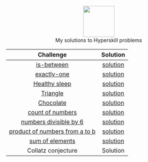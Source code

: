 <p align="center">
    <a href="https://www.hackerrank.com/rockey5520">
        <img height=85 src="https://res.cloudinary.com/rockey5520/image/upload/v1586966945/logos/jetbrains-variant-2_mvvihi.png">
    </a>
    <br>My solutions to Hyperskill problems
</p>

|                          Challenge                           |                           Solution                           |
| :----------------------------------------------------------: | :----------------------------------------------------------: |
| [is-between](https://github.com/rockey5520/hyperskill-java/blob/master/Problems/Is%20between/task.html) | [solution](https://github.com/rockey5520/hyperskill-java/blob/master/Problems/Is%20between/src/Main.java) |
| [exactly-one](https://github.com/rockey5520/hyperskill-java/blob/master/Problems/Exactly%20one%20parameter%20is%20positive/task.html) | [solution](https://github.com/rockey5520/hyperskill-java/blob/master/Problems/Exactly%20one%20parameter%20is%20positive/src/Main.java) |
| [Healthy sleep](https://github.com/rockey5520/hyperskill-java/blob/master/Problems/Healthy%20sleep/task.html) | [solution](https://github.com/rockey5520/hyperskill-java/blob/master/Problems/Healthy%20sleep/src/Main.java) |
| [Triangle](https://github.com/rockey5520/hyperskill-java/blob/master/Problems/Triangle/task.html) | [solution](https://github.com/rockey5520/hyperskill-java/blob/master/Problems/Triangle/src/Main.java) |
| [Chocolate](https://github.com/rockey5520/hyperskill-java/blob/master/Problems/Chocolate/task.html) | [solution](https://github.com/rockey5520/hyperskill-java/blob/master/Problems/Chocolate/src/Main.java) |
| [count of numbers](https://github.com/rockey5520/hyperskill-java/blob/master/Problems/The%20count%20of%20numbers%20divisible%20by%20N/task.html) | [solution](https://github.com/rockey5520/hyperskill-java/blob/master/Problems/The%20count%20of%20numbers%20divisible%20by%20N/src/Main.java) |
| [numbers divisible by 6](https://github.com/rockey5520/hyperskill-java/blob/master/Problems/Numbers%20divisible%20by%20six/task.html) | [solution](https://github.com/rockey5520/hyperskill-java/blob/master/Problems/Numbers%20divisible%20by%20six/src/Main.java) |
| [product of numbers from a to b](https://github.com/rockey5520/hyperskill-java/blob/master/Problems/The%20product%20of%20numbers%20from%20a%20to%20b/task.html) | [solution](https://github.com/rockey5520/hyperskill-java/blob/master/Problems/The%20product%20of%20numbers%20from%20a%20to%20b/src/Main.java) |
| [sum of elements](https://github.com/rockey5520/hyperskill-java/blob/master/Problems/The%20sum%20of%20elements/task.html) | [solution](https://github.com/rockey5520/hyperskill-java/blob/master/Problems/The%20sum%20of%20elements/src/Main.java) |
|                      Collatz conjecture                      |                           Solution                           |

